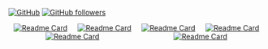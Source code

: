 [![GitHub](https://img.shields.io/badge/GitHub-%23121011?style=for-the-badge&logo=github&logoColor=white)](https://github.com/yanjk3)
[![GitHub followers](https://img.shields.io/github/followers/yanjk3?style=for-the-badge&logo=github&label=Followers)](https://github.com/yanjk3)

<div style="display: flex; flex-wrap: wrap; justify-content: space-around;">
    <a href="https://github.com/iSEE-Laboratory/LLMDet"><img src="https://github-readme-stats.vercel.app/api/pin/?username=iSEE-Laboratory&amp;repo=LLMDet" alt="Readme Card" /></a>
    <a href="https://github.com/iSEE-Laboratory/VersReID"><img src="https://github-readme-stats.vercel.app/api/pin/?username=iSEE-Laboratory&amp;repo=VersReID" alt="Readme Card" /></a>
    <a href="https://github.com/iSEE-Laboratory/DreamView"><img src="https://github-readme-stats.vercel.app/api/pin/?username=iSEE-Laboratory&amp;repo=DreamView" alt="Readme Card" /></a>
    <a href="https://github.com/iSEE-Laboratory/Frozen-DETR"><img src="https://github-readme-stats.vercel.app/api/pin/?username=iSEE-Laboratory&amp;repo=Frozen-DETR" alt="Readme Card" /></a>
    <a href="https://github.com/iSEE-Laboratory/ASAG"><img src="https://github-readme-stats.vercel.app/api/pin/?username=iSEE-Laboratory&amp;repo=ASAG" alt="Readme Card" /></a>
    <a href="https://github.com/yanjk3/CrossCL"><img src="https://github-readme-stats.vercel.app/api/pin/?username=yanjk3&amp;repo=CrossCL" alt="Readme Card" /></a>
</div>

